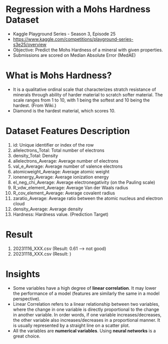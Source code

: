# Regression with a Mohs Hardness Dataset
* Kaggle Playground Series - Season 3, Episode 25
* https://www.kaggle.com/competitions/playground-series-s3e25/overview
* Objective: Predict the Mohs Hardness of a mineral with given properties.
* Submissions are scored on Median Absolute Error (MedAE)

# What is Mohs Hardness?
* It is a qualitative ordinal scale that characterizes stratch resistance of minerals through ability of harder material to scratch softer material. The scale ranges from 1 to 10, with 1 being the softest and 10 being the hardest. (From Wiki.)
* Diamond is the hardest material, which scores 10. 

# Dataset Features Description
1. id: Unique identifier or index of the row
2. allelectrons_Total: Total number of electrons
3. density_Total: Density 
4. allelectrons_Average: Average number of electrons
5. val_e_Average: Average number of valence electrons
6. atomicweight_Average: Average atomic weight
7. ionenergy_Average: Average ionization energy
8. el_neg_chi_Average: Average electronegativity (on the Pauling scale)
9. R_vdw_element_Average: Average Van der Waals radius
10. R_cov_element_Average: Average covalent radius
11. zaratio_Average: Average ratio between the atomic nucleus and electron cloud
12. density_Average: Average density
13. Hardness: Hardness value. (Prediction Target)

# Result
1. 20231116_XXX.csv (Result: 0.61 --> not good)
2. 20231118_XXX.csv (Result: )

# Insights
* Some variables have a high degree of **linear correlation**. It may lower the performance of a model (features are similarly the same in a model perspective).
* Linear Correlation refers to a linear relationship between two variables, where the change in one variable is directly proportional to the change in another variable. In order words, if one variable increases/decreases, the other variable also increases/decreases in a proportional manner. It is usually represented by a straight line on a scatter plot.
* All the variables are **numerical variables**. Using **neural networks** is a great choice.